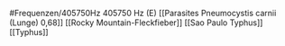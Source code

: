 #Frequenzen/405750Hz
405750 Hz (E)
[[Parasites Pneumocystis carnii (Lunge) 0,68]]
[[Rocky Mountain-Fleckfieber]]
[[Sao Paulo Typhus]]
[[Typhus]]